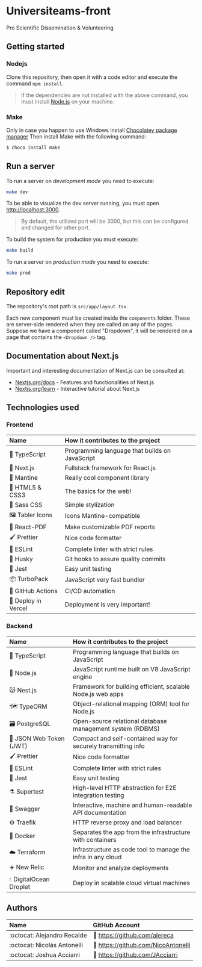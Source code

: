 # Universiteams-front
Pro Scientific Dissemination &amp; Volunteering

## Getting started

### Nodejs

Clone this repository, then open it with a code editor and execute the command `npm install`.

> If the dependencies are not installed with the above command, you must install [Node.js](https://nodejs.org/es/) on your machine.

### Make

Only in case you happen to use Windows install [Chocolatey package manager](https://chocolatey.org/install)
Then install Make with the following command:

```bash
$ choco install make
```

## Run a server

To run a server on _development mode_ you need to execute:

```bash
make dev
```

To be able to visualize the dev server running, you must open [http://localhost:3000](http://localhost:3000/).

> By default, the utilized port will be 3000, but this can be configured and changed for other port.

To build the system for production you must execute:

```bash
make build
```

To run a server on _production mode_ you need to execute:

```bash
make prod
```

## Repository edit

The repository's root path is `src/app/layout.tsx`.

Each new component must be created inside the `components` folder. These are server-side rendered when they are called on any of the pages. Suppose we have a component called "Dropdown", it will be rendered on a page that contains the `<Dropdown />` tag.

## Documentation about Next.js

Important and interesting documentation of Next.js can be consulted at:

-   [Nextjs.org/docs](https://nextjs.org/docs) - Features and functionalities of Next.js
-   [Nextjs.org/learn](https://nextjs.org/learn) - Interactive tutorial about Next.js

## Technologies used

### Frontend

| Name                              | How it contributes to the project              |
| :-------------------------------- | :--------------------------------------------- |
| :necktie: TypeScript              | Programming language that builds on JavaScript |
| :rocket: Next.js                  | Fullstack framework for React.js               |
| :basket: Mantine                  | Really cool component library                  |
| :bone: HTML5 & CSS3               | The basics for the web!                        |
| :art: Sass CSS                    | Simple stylization                             |
| :framed_picture: Tabler Icons     | Icons Mantine-compatible                       |
| :card_index: React-PDF            | Make customizable PDF reports                  |
| :paintbrush: Prettier             | Nice code formatter                            |
| :triangular_ruler: ESLint         | Complete linter with strict rules              |
| :guide_dog: Husky                 | Git hooks to assure quality commits            |
| :test_tube: Jest                  | Easy unit testing                              |
| :package: TurboPack               | JavaScript very fast bundler                   |
| :page_with_curl: GitHub Actions   | CI/CD automation                               |
| :arrow_up_small: Deploy in Vercel | Deployment is very important!                  |

### Backend

| Name                               | How it contributes to the project                             |
| :--------------------------------- | :------------------------------------------------------------ |
| :necktie: TypeScript               | Programming language that builds on JavaScript                |
| :green_book: Node.js               | JavaScript runtime built on V8 JavaScript engine              |
| :cat: Nest.js                      | Framework for building efficient, scalable Node.js web apps   |
| :world_map: TypeORM                | Object-relational mapping (ORM) tool for Node.js              |
| :card_file_box: PostgreSQL         | Open-source relational database management system (RDBMS)     |
| :floppy_disk: JSON Web Token (JWT) | Compact and self-contained way for securely transmitting info |
| :paintbrush: Prettier              | Nice code formatter                                           |
| :triangular_ruler: ESLint          | Complete linter with strict rules                             |
| :test_tube: Jest                   | Easy unit testing                                             |
| :alembic: Supertest                | High-level HTTP abstraction for E2E integration testing       |
| :open_book: Swagger                | Interactive, machine and human-readable API documentation     |
| :gear: Traefik                     | HTTP reverse proxy and load balancer                          |
| :whale: Docker                     | Separates the app from the infrastructure with containers     |
| :cloud: Terraform                  | Infrastructure as code tool to manage the infra in any cloud  |
| :airplane: New Relic               | Monitor and analyze deployments                               |
| :droplet: DigitalOcean Droplet     | Deploy in scalable cloud virtual machines                     |

## Authors

| Name                         | GitHub Account                          |
| :--------------------------- | :-------------------------------------- |
| :octocat: Alejandro Recalde  | :link: https://github.com/alereca       |
| :octocat: Nicolás Antonelli  | :link: https://github.com/NicoAntonelli |
| :octocat: Joshua Acciarri    | :link: https://github.com/JAcciarri     |
